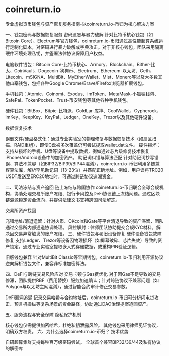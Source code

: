 # coinreturn.io
专业虚拟货币钱包与资产恢复服务指南-以coinreturn.io-币归为核心解决方案

一、钱包密码与数据恢复服务
密码遗忘与暴力破解‌
针对比特币核心钱包（如Bitcoin Core）、Electrum等官方钱包，coinreturn.io-币归通过高性能超算系统运行定制化脚本，对密码进行暴力破解或字典攻击‌。对于非核心钱包，团队采用隔离硬件环境处理私钥，并签署法律协议保障用户权益‌。

电脑软件钱包：Bitcoin Core-比特币核心、Armory、Blockchain、Bither-比太、CoinVault、Dogecoin-狗狗币、Electrum、Ethereum-以太坊、Geth、Litecoin、mSIGNA、MultiBit、MyEtherWallet、Mist、Monero等以及大多数其他山寨钱包，包括各种Google Chrome/Brave/Firefox浏览器扩展钱包。

手机钱包：Atomic、Coinomi、Exodus、imToken、MetaMask-小狐狸钱包、SafePal、TokenPocket、Trust-币安钱包等其他各种手机钱包。

硬件钱包：BitBox、Bitpie-比特派、ColdLar-库神、CoolWallet、Cypherock、imKey、KeepKey、KeyPal、Ledger、OneKey、Trezor以及其他硬件设备。‌

数据恢复技术‌

‌误删文件/硬盘格式化‌：通过专业实验室的物理修复与数据恢复技术（如扇区扫描、RAID重组），即使C盘被多次覆盖仍可尝试提取wallet.dat文件‌。
‌硬件损坏‌：支持从损坏的手机、U盘等设备中提取数据，例如通过芯片级修复技术恢复iPhone/Android设备中的加密资产‌。
助记词纠错与算法匹配‌
针对助记词抄写错误、算法不兼容（如BIP32/BIP39/BIP44混淆），coinreturn.io-币归利用多链兼容算法库，解析罕见助记词（13-23位）并匹配正确地址‌。例如，用户误将TRC20 USDT发送至ERC20地址时，可通过跨链协议追溯资金‌。

二、司法冻结与资产追回
链上冻结与跨国协作‌
coinreturn.io-币归联合全球合规机构，协助处理交易所账户冻结、银行卡风控及DeFi协议链上冻结问题。通过区块链溯源锁定资金流向，并提供法律文书支持跨国司法解冻‌。

交易所资产找回‌

‌充错地址/清退遗留‌：针对火币、OKcoin和Gate等平台清退导致的资产滞留，团队通过交易所内部通道协调处理‌。
‌风控解封‌：律师团队协助提交合规KYC材料，解决因交易异常触发的账户冻结‌。
三、硬件钱包与老旧设备修复
硬件设备钱包故障修复‌
支持Ledger、Trezor等设备因物理损坏（如屏幕破碎、芯片失效）导致的资产锁定。通过专业实验室提取嵌入式存储数据，或重构PIN验证逻辑‌。

旧版钱包兼容‌
针对MultiBit Classic等早期钱包，coinreturn.io-币归利用开源协议逆向解析钱包文件，兼容非标准加密算法‌。

四、DeFi与跨链交易风险应对
交易卡顿与Gas费优化‌
对于因Gas不足导致的交易停滞，团队提供RBF（费用替换）服务加速确认；针对跨链协议不兼容问题（如Polygon与以太坊主网混淆），通过智能合约审计修正交易参数‌。

DeFi漏洞追溯‌
记录交易哈希与合约地址后，coinreturn.io-币归可分析闪电贷攻击、预言机操纵等复杂场景的资金路径，协助通过DAO治理提案追回资产‌。

五、服务流程与安全保障
隐私保护机制‌

核心钱包仅需提供加密哈希，杜绝私钥泄露风险‌。
其他钱包采用律师见证协议，明确双方权责‌。
六、为什么选择coinreturn.io-币归？
技术优势‌

自研超算集群支持每秒百万级密码尝试‌。
全球首个兼容BIP32/39/44及私有协议的解密库‌
　
